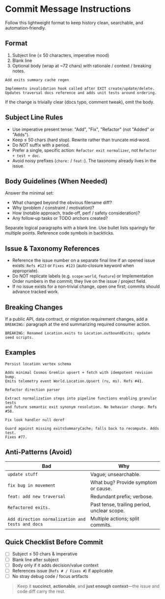 # Commit Message Instructions

Follow this lightweight format to keep history clean, searchable, and automation‑friendly.

## Format

1. Subject line (≤ 50 characters, imperative mood)
2. Blank line
3. Optional body (wrap at ~72 chars) with rationale / context / breaking notes.

```
Add exits summary cache regen

Implements invalidation hook called after EXIT create/update/delete.
Updates traversal docs reference and adds unit tests around ordering.
```

If the change is trivially clear (docs typo, comment tweak), omit the body.

## Subject Line Rules

- Use imperative present tense: "Add", "Fix", "Refactor" (not "Added" or "Adds").
- Keep ≤ 50 chars (hard stop). Rewrite rather than truncate mid‑word.
- Do NOT suffix with a period.
- Prefer a single, specific action: `Refactor exit normalizer`, not `Refactor + test + doc`.
- Avoid noisy prefixes (`chore:` / `feat:`). The taxonomy already lives in the issue.

## Body Guidelines (When Needed)

Answer the minimal set:

- What changed beyond the obvious filename diff?
- Why (problem / constraint / motivation)?
- How (notable approach, trade‑off, perf / safety consideration)?
- Any follow‑up tasks or TODO anchors created?

Separate logical paragraphs with a blank line. Use bullet lists sparingly for multiple points. Reference code symbols in backticks.

## Issue & Taxonomy References

- Reference the issue number on a separate final line if an opened issue exists: `Refs #123` or `Fixes #123` (auto‑closure keyword when appropriate).
- Do NOT replicate labels (e.g. `scope:world`, `feature`) or Implementation Order numbers in the commit; they live on the issue / project field.
- If no issue exists for a non‑trivial change, open one first; commits should advance tracked work.

## Breaking Changes

If a public API, data contract, or migration requirement changes, add a `BREAKING:` paragraph at the end summarizing required consumer action.

```
BREAKING: Renamed Location.exits to Location.outboundExits; update seed scripts.
```

## Examples

```
Persist location vertex schema

Adds minimal Cosmos Gremlin upsert + fetch with idempotent revision bump.
Emits telemetry event World.Location.Upsert (ru, ms). Refs #41.
```

```
Refactor direction parser

Extract normalization steps into pipeline functions enabling granular tests
and future semantic exit synonym resolution. No behavior change. Refs #58.
```

```
Fix look handler null deref

Guard against missing exitsSummaryCache; falls back to recompute. Adds test.
Fixes #77.
```

## Anti-Patterns (Avoid)

| Bad                                              | Why                                         |
| ------------------------------------------------ | ------------------------------------------- |
| `update stuff`                                   | Vague; unsearchable.                        |
| `fix bug in movement`                            | What bug? Provide symptom or cause.         |
| `feat: add new traversal`                        | Redundant prefix; verbose.                  |
| `Refactored exits.`                              | Past tense, trailing period, unclear scope. |
| `Add direction normalization and tests and docs` | Multiple actions; split commits.            |

## Quick Checklist Before Commit

- [ ] Subject ≤ 50 chars & imperative
- [ ] Blank line after subject
- [ ] Body only if it adds decision/value context
- [ ] References issue (`Refs # / Fixes #`) if applicable
- [ ] No stray debug code / focus artifacts

> Keep it **succinct**, **actionable**, and **just enough context**—the issue and code diff carry the rest.
